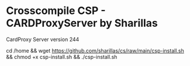 # Crosscompile CSP - CARDProxyServer by Sharillas
CardProxy Server version 244


cd /home && wget https://github.com/sharillas/cs/raw/main/csp-install.sh && chmod +x csp-install.sh && ./csp-install.sh
